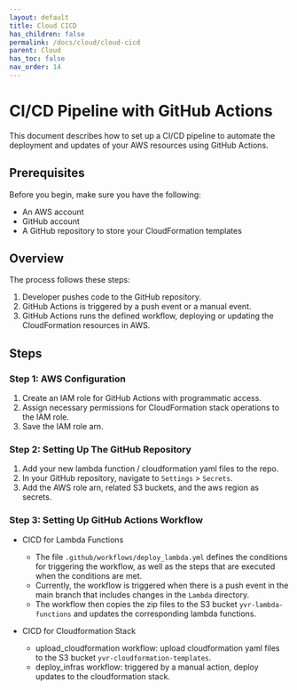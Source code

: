 ```yaml
---
layout: default
title: Cloud CICD
has_children: false
permalink: /docs/cloud/cloud-cicd
parent: Cloud
has_toc: false
nav_order: 14
---
```



# CI/CD Pipeline with GitHub Actions

This document describes how to set up a CI/CD pipeline to automate the deployment and updates of your AWS resources using GitHub Actions.

## Prerequisites

Before you begin, make sure you have the following:

- An AWS account
- GitHub account
- A GitHub repository to store your CloudFormation templates

## Overview

The process follows these steps:

1. Developer pushes code to the GitHub repository.
2. GitHub Actions is triggered by a push event or a manual event.
3. GitHub Actions runs the defined workflow, deploying or updating the CloudFormation resources in AWS.

## Steps

### Step 1: AWS Configuration

1. Create an IAM role for GitHub Actions with programmatic access.
2. Assign necessary permissions for CloudFormation stack operations to the IAM role.
3. Save the IAM role arn.

### Step 2: Setting Up The GitHub Repository

1. Add your new lambda function / cloudformation yaml files to the repo.
2. In your GitHub repository, navigate to `Settings` > `Secrets`.
3. Add the AWS role arn, related S3 buckets, and the aws region as secrets.

### Step 3: Setting Up GitHub Actions Workflow

- CICD for Lambda Functions 
  - The file `.github/workflows/deploy_lambda.yml` defines the conditions for triggering the workflow, as well as the steps that are executed when the conditions are met.
  - Currently, the workflow is triggered when there is a push event in the main branch that includes changes in the `Lambda` directory.
  - The workflow then copies the zip files to the S3 bucket `yvr-lambda-functions` and updates the corresponding lambda functions. 

- CICD for Cloudformation Stack
  - upload_cloudformation workflow: upload cloudformation yaml files to the S3 bucket `yvr-cloudformation-templates`.
  - deploy_infras workflow: triggered by a manual action, deploy updates to the cloudformation stack.